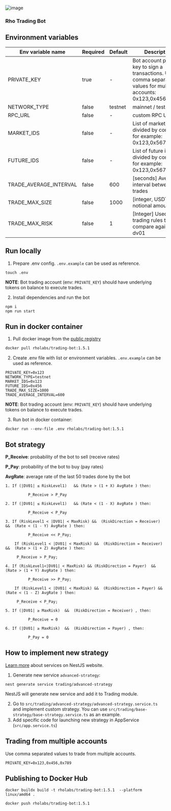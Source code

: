 ![image](https://github.com/RhoLabs/rho-trading-bot/assets/8803471/fb47f21d-badc-4b8c-8be5-a47797c04138)

### Rho Trading Bot

## Environment variables
| Env variable name      | Required | Default | Description                                                                                                          |                                                                                                                                                                                                                                                                                                                                                                                                                                                
|------------------------|----------|---------|----------------------------------------------------------------------------------------------------------------------|
| PRIVATE_KEY            | true     | -       | Bot account private key to sign a transactions. Use comma separated values for multiple accounts: 0x123,0x456,0x789. |
| NETWORK_TYPE           | false    | testnet | mainnet / testnet                                                                                                    |
| RPC_URL                | false    | -       | custom RPC URL                                                                                                       |
| MARKET_IDS             | false    | -       | List of market ids, divided by comma, for example: 0x123,0x567                                                       |
| FUTURE_IDS             | false    | -       | List of future ids, divided by comma, for example: 0x123,0x567                                                       |
| TRADE_AVERAGE_INTERVAL | false    | 600     | [seconds] Average interval between trades                                                                            |
| TRADE_MAX_SIZE         | false    | 1000    | [integer, USDT] Max notional amount                                                                                  |
| TRADE_MAX_RISK         | false    | 1       | [Integer] Used in trading rules to compare against dv01                                                              |

## Run locally
1) Prepare .env config. `.env.example` can be used as reference.
```shell
touch .env
```
**NOTE**: Bot trading account (env: `PRIVATE_KEY`) should have underlying tokens on balance to execute trades.

2) Install dependencies and run the bot
```
npm i
npm run start
```

## Run in docker container

1. Pull docker image from the [public registry](https://hub.docker.com/r/rholabs/trading-bot)
```sh
docker pull rholabs/trading-bot:1.5.1
```

2. Create .env file with list or environment variables. `.env.example` can be used as reference.
```shell
PRIVATE_KEY=0x123
NETWORK_TYPE=testnet
MARKET_IDS=0x123
FUTURE_IDS=0x456
TRADE_MAX_SIZE=1000
TRADE_AVERAGE_INTERVAL=600
```

**NOTE**: Bot trading account (env: `PRIVATE_KEY`) should have underlying tokens on balance to execute trades.

3. Run bot in docker container:
```shell
docker run --env-file .env rholabs/trading-bot:1.5.1
```

## Bot strategy

**P_Receive**: probability of the bot to sell (receive rates)

**P_Pay**: probability of the bot to buy (pay rates)

**AvgRate**: average rate of the last 50 trades done by the bot

```shell
1. If (|DV01| ≤ RiskLevel1)   && (Rate > (1 + X) AvgRate ) then:
    
          P_Receive > P_Pay
```
```shell
2. If (|DV01| ≤ RiskLevel1)   && (Rate < (1 - X) AvgRate ) then:
    
          P_Receive < P_Pay
```
```shell
3. If (RiskLevel1 < |DV01| < MaxRisk) &&  (RiskDirection = Receiver) &&  (Rate < (1 - Y) AvgRate ) then:
    
          P_Receive << P_Pay;
    
    If (RiskLevel1 < |DV01| < MaxRisk) &&  (RiskDirection = Receiver) &&  (Rate > (1 + Z) AvgRate ) then:
    
     P_Receive > P_Pay;
```

```shell
4. If (RiskLevel1<|DV01| < MaxRisk) && (RiskDirection = Payer)  && (Rate > (1 + Y) AvgRate ) then:
    
          P_Receive >> P_Pay;
    
    If (RiskLevel1 < |DV01| < MaxRisk) &&  (RiskDirection = Payer) &&  (Rate < (1 - Z) AvgRate ) then:
    
     P_Receive < P_Pay;
```

```shell
5. If (|DV01| ≥ MaxRisk)  &&  (RiskDirection = Receiver) , then:
    
          P_Receive = 0
```

```shell
6. If (|DV01| ≥ MaxRisk)  &&  (RiskDirection = Payer) , then:
    
          P_Pay = 0
```

## How to implement new strategy

[Learn more](https://docs.nestjs.com/providers#services) about services on NestJS website.

1. Generate new service `advanced-strategy`:
```shell
nest generate service trading/advanced-strategy
```
NestJS will generate new service and add it to Trading module.

2. Go to `src/trading/advanced-strategy/advanced-strategy.service.ts` and implement custom strategy. You can use `src/trading/base-strategy/base-strategy.service.ts` as an example.
3. Add specific code for launching new strategy in AppService (`src/app.service.ts`)


## Trading from multiple accounts
Use comma separated values to trade from multiple accounts.
```shell
PRIVATE_KEY=0x123,0x456,0x789
```

## Publishing to Docker Hub
```shell
docker buildx build -t rholabs/trading-bot:1.5.1  --platform linux/amd64 .

docker push rholabs/trading-bot:1.5.1
```
